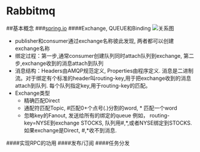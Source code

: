 # Rabbitmq

##基本概念
###[spring.io](https://spring.io/blog/2010/06/14/understanding-amqp-the-protocol-used-by-rabbitmq/)
####Exchange, QUEUE和Binding
![关系图](http://blog.springsource.com/wp-content/uploads/2010/06/rabbit-basics.png)

  + publisher和consumer通过exchange名称彼此发现, 两者都可以创建exchange名称
  + 绑定过程：第一步,通常consumer创建队列同时attach队列到exchange, 第二步,exchange收到的消息attach到队列
  + 消息结构：Headers由AMQP规范定义, Properties由程序定义. 消息是二进制流。对于绑定有个标准的header叫routing-key,用于把exchange收到的消息attach到队列. 每个队列指定key,用于routing-key的匹配。
  + Exchange类型
    + 精确匹配Direct
    + 通配符匹配Topic, #匹配0+个点号(.)分割的word, * 匹配一个word
    + 忽略key的Fanout, 发送给所有的绑定的queue
    例如， routing-key=NYSE到exchange STOCKS, 队列用#,*,或者NYSE绑定到STOCKS. 如果exchange是Direct, #,*收不到消息.

####实现RPC的功用
####发布/订阅
####任务分发       
